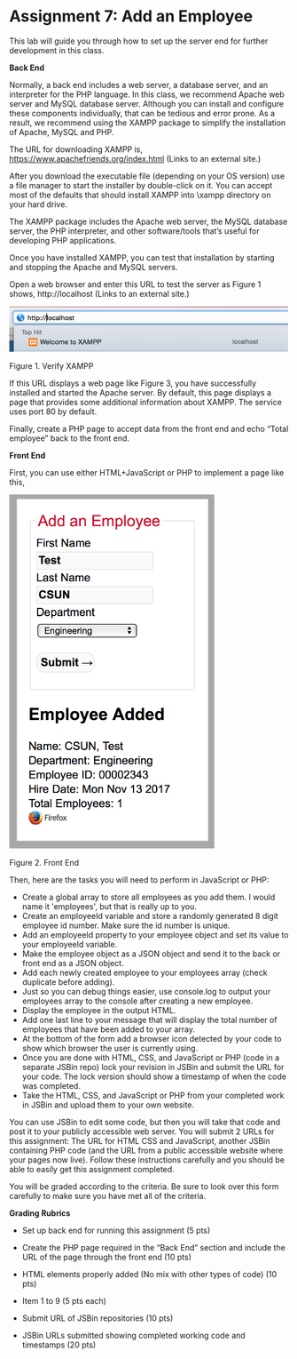 # Assignment 7: Add an Employee

This lab will guide you through how to set up the server end for further development in this class.

**Back End**

Normally, a back end includes a web server, a database server, and an interpreter for the PHP language. In this class, we recommend Apache web server and MySQL database server. Although you can install and configure these components individually, that can be tedious and error prone. As a result, we recommend using the XAMPP package to simplify the installation of Apache, MySQL and PHP.

The URL for downloading XAMPP is, https://www.apachefriends.org/index.html (Links to an external site.)

 
After you download the executable file (depending on your OS version) use a file manager to start the installer by double-click on it. You can accept most of the defaults that should install XAMPP into \xampp directory on your hard drive.

 
The XAMPP package includes the Apache web server, the MySQL database server, the PHP interpreter, and other software/tools that’s useful for developing PHP applications.

 
Once you have installed XAMPP, you can test that installation by starting and stopping the Apache and MySQL servers.

Open a web browser and enter this URL to test the server as Figure 1 shows, http://localhost (Links to an external site.)

 
![localhost enterd in address bar](https://github.com/Coffee-Please/COMP484F20/raw/main/Asmt_7/img/Picture1.png)

Figure 1. Verify XAMPP

 

If this URL displays a web page like Figure 3, you have successfully installed and started the Apache server. By default, this page displays a page that provides some additional information about XAMPP. The service uses port 80 by default.

Finally, create a PHP page to accept data from the front end and echo “Total employee” back to the front end.


**Front End**

First, you can use either HTML+JavaScript or PHP to implement a page like this,
 
![Add an Employee program](https://github.com/Coffee-Please/COMP484F20/raw/main/Asmt_7/img/Picture2.png)

Figure 2. Front End

Then, here are the tasks you will need to perform in JavaScript or PHP:
 
- Create a global array to store all employees as you add them.  I would name it 'employees', but that is really up to you.
- Create an employeeId variable and store a randomly generated 8 digit employee id number. Make sure the id number is unique.
- Add an employeeId property to your employee object and set its value to your employeeId variable.
- Make the employee object as a JSON object and send it to the back or front end as a JSON object.
- Add each newly created employee to your employees array (check duplicate before adding).  
- Just so you can debug things easier, use console.log to output your employees array to the console after creating a new employee.
- Display the employee in the output HTML.
- Add one last line to your message that will display the total number of employees that have been added to your array.
- At the bottom of the form add a browser icon detected by your code to show which browser the user is currently using.
- Once you are done with HTML, CSS, and JavaScript or PHP (code in a separate JSBin repo) lock your revision in JSBin and submit the URL for your code. The lock version should show a timestamp of when the code was completed.
- Take the HTML, CSS, and JavaScript or PHP from your completed work in JSBin and upload them to your own website.
 

You can use JSBin to edit some code, but then you will take that code and post it to your publicly accessible web server.  You will submit 2 URLs for this assignment:  The URL for HTML CSS and JavaScript, another JSBin containing PHP code (and the URL from a public accessible website where your pages now live). Follow these instructions carefully and you should be able to easily get this assignment completed. 

 
You will be graded according to the criteria. Be sure to look over this form carefully to make sure you have met all of the criteria.


**Grading Rubrics**    

- Set up back end for running this assignment (5 pts)

- Create the PHP page required in the “Back End” section and include the URL of the page through the front end (10 pts)

- HTML elements properly added (No mix with other types of code) (10 pts)

- Item 1 to 9 (5 pts each)

- Submit URL of JSBin repositories (10 pts)

- JSBin URLs submitted showing completed working code and timestamps (20 pts)
